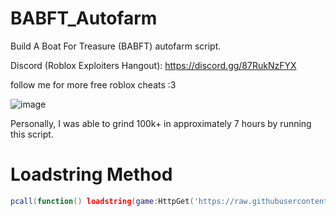 # BABFT_Autofarm
Build A Boat For Treasure (BABFT) autofarm script.

Discord (Roblox Exploiters Hangout): https://discord.gg/87RukNzFYX

follow me for more free roblox cheats :3

![image](https://github.com/user-attachments/assets/bb970849-5164-464f-a5f5-0c78969e3477)

Personally, I was able to grind 100k+ in approximately 7 hours by running this script.

# Loadstring Method
```lua
pcall(function() loadstring(game:HttpGet('https://raw.githubusercontent.com/lilmond/BABFT_Autofarm/refs/heads/main/babft_autofarm_v1.lua'))() end)
```
